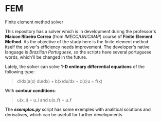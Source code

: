# FEM
Finite element method solver

This repository has a solver which is in development during the professor's **Maicon Ribeiro Correa** (from *IMECC/UNICAMP*) course of **Finite Element Method**. As the objective of the study here is the finite element method itself the solver's efficiency needs improvement. The developer's native language is *Brazilian Portuguese*, so the scripts have several portuguese words, which'll be changed in the future.

Lately, the solver can solve **1-D ordinary differential equations** of the following type:
> d/dx(a(x) du/dx) + b(x)du/dx + c(x)u = f(x)

With **contour conditions**:
> u(x_i) = u_i and u(x_f) = u_f

The ***exemplos.py*** script has some exemples with analitical solutions and derivatives, which can be usefull for further developments.

